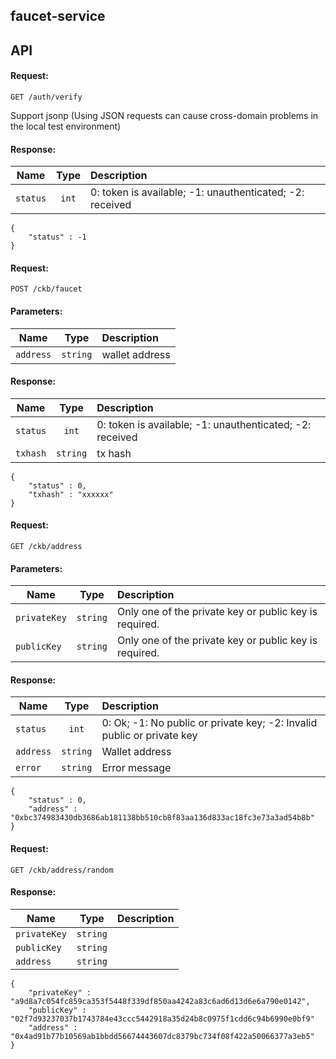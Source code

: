 ## faucet-service

## API

#### Request:

`GET /auth/verify` 

Support jsonp (Using JSON requests can cause cross-domain problems in the local test environment)

#### Response:

| Name   |      Type      |  Description |
|----------|:-------------:|:------|
| `status` |  `int` | 0: token is available; -1: unauthenticated; -2: received  |

```
{
    "status" : -1
}
```


#### Request:

`POST /ckb/faucet`

#### Parameters:

| Name   |      Type      |  Description |
|----------|:-------------:|:------|
| `address` | `string` | wallet address  |

#### Response:

| Name   |      Type      |  Description |
|----------|:-------------:|:------|
| `status` | `int` | 0: token is available; -1: unauthenticated; -2: received  |
| `txhash` | `string` | tx hash |

```
{
    "status" : 0,
    "txhash" : "xxxxxx"
}
```

#### Request:

`GET /ckb/address`

#### Parameters:

| Name   |      Type      |  Description |
|----------|:-------------:|:------|
| `privateKey` | `string` | Only one of the private key or public key is required. |
| `publicKey` | `string` | Only one of the private key or public key is required. |

#### Response:

| Name   |      Type      |  Description |
|----------|:-------------:|:------|
| `status` | `int` | 0: Ok; -1: No public or private key; -2: Invalid public or private key  |
| `address` | `string` | Wallet address |
| `error` | `string` | Error message |

```
{
    "status" : 0,
    "address" : "0xbc374983430db3686ab181138bb510cb8f83aa136d833ac18fc3e73a3ad54b8b"
}
```


#### Request:

`GET /ckb/address/random`

#### Response:

| Name   |      Type      |  Description |
|----------|:-------------:|:------|
| `privateKey` | `string` |  |
| `publicKey` | `string` |  |
| `address` | `string` |  |

```
{
    "privateKey" : "a9d8a7c054fc859ca353f5448f339df850aa4242a83c6ad6d13d6e6a790e0142",
    "publicKey" : "02f7d93237037b1743784e43ccc5442918a35d24b8c0975f1cdd6c94b6990e0bf9"
    "address" : "0x4ad91b77b10569ab1bbdd56674443607dc8379bc734f08f422a50066377a3eb5"
}
```
